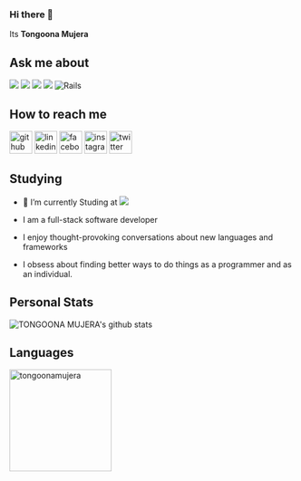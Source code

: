 ### Hi there 👋
<!-- CSS only -->
<link href="https://cdn.jsdelivr.net/npm/bootstrap@5.0.1/dist/css/bootstrap.min.css" rel="stylesheet" integrity="sha384-+0n0xVW2eSR5OomGNYDnhzAbDsOXxcvSN1TPprVMTNDbiYZCxYbOOl7+AMvyTG2x" crossorigin="anonymous">
<h>Its <b>Tongoona Mujera</b></h>

<!--
**tongoonamujera/tongoonamujera** is a ✨ _special_ ✨ repository because its `README.md` (this file) appears on your GitHub profile.

Here are some ideas to get you started:

- 🔭 I’m currently working on ...
- 🌱 I’m currently learning ...
- 👯 I’m looking to collaborate on ...
- 🤔 I’m looking for help with ...
- 💬 Ask me about ...
- 📫 How to reach me: ...
- 😄 Pronouns: ...
- ⚡ Fun fact: ...
-->

## Ask me about
![](https://img.shields.io/badge/JavaScript-323330?style=for-the-badge&logo=javascript&logoColor=F7DF1E) ![](https://img.shields.io/badge/Ruby-CC342D?style=for-the-badge&logo=ruby&logoColor=white) ![](https://img.shields.io/badge/Bootstrap-563D7C?style=for-the-badge&logo=bootstrap&logoColor=white)  ![](https://img.shields.io/badge/Bulma-00D1B2.svg?style=for-the-badge&logo=Bulma&logoColor=white) ![Rails](https://img.shields.io/badge/rails-%23CC0000.svg?style=for-the-badge&logo=ruby-on-rails&logoColor=white)


## How to reach me
 [<img src='https://cdn.jsdelivr.net/npm/simple-icons@3.0.1/icons/github.svg' alt='github' height='40'>](https://github.com/tongoonamujera)  [<img src='https://cdn.jsdelivr.net/npm/simple-icons@3.0.1/icons/linkedin.svg' alt='linkedin' height='40'>](https://www.linkedin.com/in/tongoona-mujera-125604162/)  [<img src='https://cdn.jsdelivr.net/npm/simple-icons@3.0.1/icons/facebook.svg' alt='facebook' height='40'>](https://www.facebook.com/tongoona.mujera)  [<img src='https://cdn.jsdelivr.net/npm/simple-icons@3.0.1/icons/instagram.svg' alt='instagram' height='40'>](https://www.instagram.com/tongomujera/)  [<img src='https://cdn.jsdelivr.net/npm/simple-icons@3.0.1/icons/twitter.svg' alt='twitter' height='40'>](https://twitter.com/tongomujera)

## Studying
- 🔭 I’m currently Studing at ![](https://img.shields.io/badge/Microverse-blueviolet)

- I am a full-stack software developer

- I enjoy thought-provoking conversations about new languages and frameworks

- I obsess about finding better ways to do things as a programmer and as an individual.

## Personal Stats
![TONGOONA MUJERA's github stats](https://github-readme-stats-eight-theta.vercel.app/api?username=tongoonamujera&show_icons=true&theme=midnight-purple&include_all_commits=true&count_private=true)


## Languages
<img height="180em" src="https://github-readme-stats.vercel.app/api/top-langs/?username=tongoonamujera&show_icons=true&theme=midnight-purple&layout=compact" alt="tongoonamujera" />
